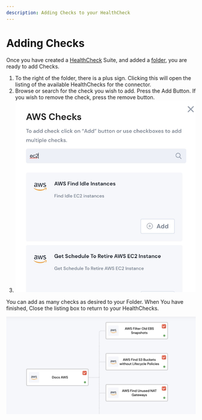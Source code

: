 ```yaml
---
description: Adding Checks to your HealthCheck
---
```


# Adding Checks

Once you have created a [HealthCheck](./) Suite, and added a [folder](create-a-healthcheck-folder.md), you are ready to add Checks.

1. To the right of the folder, there is a plus sign.  Clicking this will open the listing of the available HealthChecks for the connector.
2. Browse or search for the check you wish to add.  Press the Add Button.  If you wish to remove the check, press the remove button.
3. ![](<../../.gitbook/assets/image (22) (1).png>)

You can add as many checks as desired to your Folder. When You have finished, Close the listing box to return to your HealthChecks.

![](<../../.gitbook/assets/image (16).png>)

